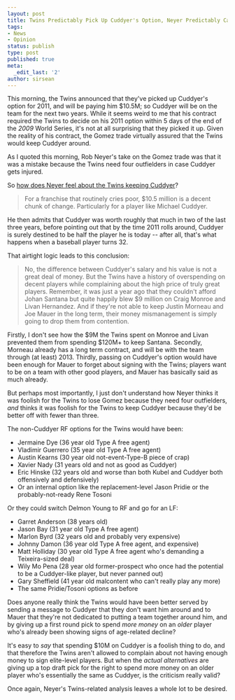 ```yaml
---
layout: post
title: Twins Predictably Pick Up Cuddyer's Option, Neyer Predictably Calls It Stupid
tags:
- News
- Opinion
status: publish
type: post
published: true
meta:
  _edit_last: '2'
author: sirsean
---
```

This morning, the Twins announced that they've picked up Cuddyer's option for 2011, and will be paying him $10.5M; so Cuddyer will be on the team for the next two years. While it seems weird to me that his contract required the Twins to decide on his 2011 option within 5 days of the end of the _2009_ World Series, it's not at all surprising that they picked it up. Given the reality of his contract, the Gomez trade virtually assured that the Twins would keep Cuddyer around.

As I quoted this morning, Rob Neyer's take on the Gomez trade was that it was a mistake because the Twins need four outfielders in case Cuddyer gets injured.

So [how does Neyer feel about the Twins keeping Cuddyer](http://espn.go.com/blog/sweetspot/post/_/id/1278/twins-overspend-on-veteran-again)?

> For a franchise that routinely cries poor, $10.5 million is a decent chunk of change.
> Particularly for a player like Michael Cuddyer.

 He then admits that Cuddyer was worth roughly that much in two of the last three years, before pointing out that by the time 2011 rolls around, Cuddyer is surely destined to be half the player he is today -- after all, that's what happens when a baseball player turns 32.

 That airtight logic leads to this conclusion:

 > No, the difference between Cuddyer's salary and his value is not a great deal of money. But the Twins have a history of overspending on decent players while complaining about the high price of truly great players. Remember, it was just a year ago that they couldn't afford Johan Santana but quite happily blew $9 million on Craig Monroe and Livan Hernandez. And if they're not able to keep Justin Morneau and Joe Mauer in the long term, their money mismanagement is simply going to drop them from contention.

Firstly, I don't see how the $9M the Twins spent on Monroe and Livan prevented them from spending $120M+ to keep Santana. Secondly, Morneau already has a long term contract, and will be with the team through (at least) 2013. Thirdly, passing on Cuddyer's option would have been enough for Mauer to forget about signing with the Twins; players want to be on a team with other good players, and Mauer has basically said as much already.

But perhaps most importantly, I just don't understand how Neyer thinks it was foolish for the Twins to lose Gomez because they need four outfielders, _and_ thinks it was foolish for the Twins to keep Cuddyer because they'd be better off with fewer than three.

The non-Cuddyer RF options for the Twins would have been:

- Jermaine Dye (36 year old Type A free agent)
- Vladimir Guerrero (35 year old Type A free agent)
- Austin Kearns (30 year old not-event-Type-B piece of crap)
- Xavier Nady (31 years old and not as good as Cuddyer)
- Eric Hinske (32 years old and worse than both Kubel and Cuddyer both offensively and defensively)
- Or an internal option like the replacement-level Jason Pridie or the probably-not-ready Rene Tosoni

Or they could switch Delmon Young to RF and go for an LF:

- Garret Anderson (38 years old)
- Jason Bay (31 year old Type A free agent)
- Marlon Byrd (32 years old and probably very expensive)
- Johnny Damon (36 year old Type A free agent, and expensive)
- Matt Holliday (30 year old Type A free agent who's demanding a Teixeira-sized deal)
- Wily Mo Pena (28 year old former-prospect who once had the potential to be a Cuddyer-like player, but never panned out)
- Gary Sheffield (41 year old malcontent who can't really play any more)
- The same Pridie/Tosoni options as before

Does anyone really think the Twins would have been better served by sending a message to Cuddyer that they don't want him around and to Mauer that they're not dedicated to putting a team together around him, and by giving up a first round pick to spend _more money_ on an _older_ player who's already been showing signs of age-related decline?

It's easy to _say_ that spending $10M on Cuddyer is a foolish thing to do, and that therefore the Twins aren't allowed to complain about not having enough money to sign elite-level players. But when the _actual alternatives_ are giving up a top draft pick for the right to spend more money on an older player who's essentially the same as Cuddyer, is the criticism really valid?

Once again, Neyer's Twins-related analysis leaves a whole lot to be desired.
